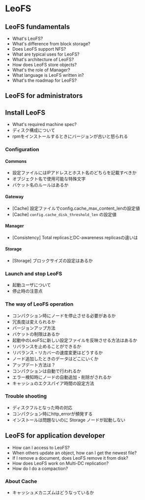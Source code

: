 # LeoFS 
## LeoFS fundamentals
* What's LeoFS?
* What's difference from block storage?
* Does LeoFS support NFS?
* What are typical uses for LeoFS?
* What's architecture of LeoFS?
* How does LeoFS store objects?
* What's the role of Manager?
* What language is LeoFS written in?
* What's the roadmap for LeoFS?


## LeoFS for administrators
## Install LeoFS
* What's required machine spec?
* ディスク構成について
* rpmをインストールするときにバージョンが古いと怒られる

### Configuration
#### Commons
* 設定ファイルにはIPアドレスとホスト名のどちらを記載すべきか
* オブジェクト名で使用可能な特殊文字
* バケット名のルールはあるか

#### Gateway
* [Cache] 設定ファイルでconfig.cache_max_content_lenの設定値
* [Cache] ``config.cache_disk_threshold_len`` の設定値

#### Manager
* [Consistency] Total replicasとDC-awareness replicasの違いは

#### Storage
* [Storage] ブロックサイズの設定はあるか


### Launch and stop LeoFS
* 起動ユーザについて
* 停止時の注意点

### The way of LeoFS operation
* コンパクション時にノードを停止させる必要があるか
* 冗長度は変えられるか
* バージョンアップ方法
* バケットの制限はあるか
* 起動中のLeoFSに新しい設定ファイルを反映させる方法はあるか
* リバランスを止めることができるか
* リバランス・リカバーの速度変更はどうするか
* ノード追加したときのデータはどこにいくか
* アップデート方法は？
* コンパクションは自動で行われるか
* エラー検知時にノードの自動追加・削除がされるか
* キャッシュのエクスパイア時間の設定方法

### Trouble shooting
* ディスクフルとなった時の対応
* コンパクション時にhttp_errorが頻発する
* インストールは問題ないのに Storage ノードが起動しない

## LeoFS for application developer
* How can I access to LeoFS?
* When others update an object, how can I get the newest file?
* If I remove a document, does LeoFS remove it from disk?
* How does LeoFS work on Multi-DC replication?
* How do I do a compaction?

### About Cache
* キャッシュメカニズムはどうなっているか




